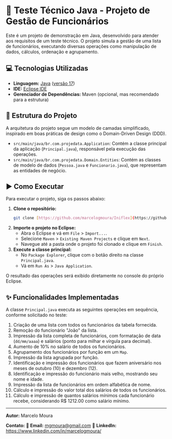 # 🚀 Teste Técnico Java - Projeto de Gestão de Funcionários

Este é um projeto de demonstração em Java, desenvolvido para atender aos requisitos de um teste técnico. O projeto simula a gestão de uma lista de funcionários, executando diversas operações como manipulação de dados, cálculos, ordenação e agrupamento.

## 💻 Tecnologias Utilizadas

* **Linguagem:** [Java](https://www.java.com/pt-BR/download/ie_manual.jsp) ([versão 17](https://www.oracle.com/java/technologies/downloads/))
* **IDE:** [Eclipse IDE](https://www.eclipse.org/downloads/)
* **Gerenciador de Dependências:** Maven (opcional, mas recomendado para a estrutura)

## 📁 Estrutura do Projeto

A arquitetura do projeto segue um modelo de camadas simplificado, inspirado em boas práticas de design como o Domain-Driven Design (DDD).

-   `src/main/java/br.com.projedata.Application`: Contém a classe principal da aplicação (`Principal.java`), responsável pela execução das operações.
-   `src/main/java/br.com.projedata.Domain.Entities`: Contém as classes de modelo de dados (`Pessoa.java` e `Funcionario.java`), que representam as entidades de negócio.

## ▶️ Como Executar

Para executar o projeto, siga os passos abaixo:

1.  **Clone o repositório:**
    ```bash
    git clone [https://github.com/marcelogmoura/Iniflex](https://github.com/marcelogmoura/Iniflex)
    ```
2.  **Importe o projeto no Eclipse:**
    * Abra o Eclipse e vá em `File` > `Import...`.
    * Selecione `Maven` > `Existing Maven Projects` e clique em `Next`.
    * Navegue até a pasta onde o projeto foi clonado e clique em `Finish`.
3.  **Execute a classe principal:**
    * No `Package Explorer`, clique com o botão direito na classe `Principal.java`.
    * Vá em `Run As` > `Java Application`.

O resultado das operações será exibido diretamente no console do próprio Eclipse.

## ✨ Funcionalidades Implementadas

A classe `Principal.java` executa as seguintes operações em sequência, conforme solicitado no teste:

1.  Criação de uma lista com todos os funcionários da tabela fornecida.
2.  Remoção do funcionário "João" da lista.
3.  Impressão da lista completa de funcionários, com formatação de data (`dd/mm/aaaa`) e salários (ponto para milhar e vírgula para decimal).
4.  Aumento de 10% no salário de todos os funcionários.
5.  Agrupamento dos funcionários por função em um `Map`.
6.  Impressão da lista agrupada por função.
7.  Identificação e impressão dos funcionários que fazem aniversário nos meses de outubro (10) e dezembro (12).
8.  Identificação e impressão do funcionário mais velho, mostrando seu nome e idade.
9.  Impressão da lista de funcionários em ordem alfabética de nome.
10. Cálculo e impressão do valor total dos salários de todos os funcionários.
11. Cálculo e impressão de quantos salários mínimos cada funcionário recebe, considerando R$ 1212.00 como salário mínimo.

---

**Autor:** Marcelo Moura

**Contato:**
📧 **Email:** mgmoura@gmail.com
🔗 **LinkedIn:** https://www.linkedin.com/in/marcelogmoura/

